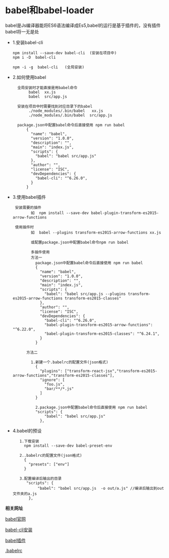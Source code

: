 babel和babel-loader
=====


babel是Js编译器能将ES6语法编译成Es5,babel的运行是基于插件的，没有插件babel将一无是处

* 1.安装babel-cli
      
      npm install --save-dev babel-cli  (安装在项目中)
      npm i -D  babel-cli
      
      npm -i -g  babel-cli   (全局安装)
      
* 2.如何使用babel

        全局安装时才能直接是用babel命令
             babel  xx.js           
             babel  src/app.js
             
        安装在项目中时需要找到对应目录下的babel
             ./node_modules/.bin/babel   xx.js
             ./node_modules/.bin/babel  src/app.js
             
        package.json中配置babel命令后直接使用 npm run babel
            {
              "name": "babel",
              "version": "1.0.0",
              "description": "",
              "main": "index.js",
              "scripts": {
                "babel": "babel src/app.js"
              },
              "author": "",
              "license": "ISC",
              "devDependencies": {
                "babel-cli": "^6.26.0",
              }
            }
* 3.使用babel插件
     
       安装需要的插件
              如  npm install --save-dev babel-plugin-transform-es2015-arrow-functions
       
       使用插件时
              如  babel --plugins transform-es2015-arrow-functions xx.js
              
              或配置package.json中配置babel命令npm run babel
              
              多插件使用
              方法一
                package.json中配置babel命令后直接使用 npm run babel
                {
                  "name": "babel",
                  "version": "1.0.0",
                  "description": "",
                  "main": "index.js",
                  "scripts": {
                    "babel": "babel src/app.js --plugins transform-es2015-arrow-functions transform-es2015-classes"
                  },
                  "author": "",
                  "license": "ISC",
                  "devDependencies": {
                    "babel-cli": "^6.26.0",
                    "babel-plugin-transform-es2015-arrow-functions": "^6.22.0",
                    "babel-plugin-transform-es2015-classes": "^6.24.1",
                  }
                }
                
            方法二
            
              1.新建一个.babelrc的配置文件(json格式)
                {
                  "plugins": ["transform-react-jsx","transform-es2015-arrow-functions","transform-es2015-classes"],
                  "ignore": [
                    "foo.js",
                    "bar/**/*.js"
                  ]
                }
                
                2.package.json中配置babel命令后直接使用 npm run babel
                "scripts": {
                    "babel": "babel src/app.js"
                  },
            
            
 * 4.babel的预设
    
          1.下载安装
            npm install --save-dev babel-preset-env

          2..babelrc的配置文件(json格式)
            {
              "presets": ["env"]
            }

          3.配置编译后输出的目录
             "scripts": {
                  "babel": "babel src/app.js  -o out/a.js" //编译后输出到out文件夹的a.js
              },
    

**相关网址**

[babel官网](http://babeljs.io/)

[babel-cli安装](http://babeljs.io/docs/usage/cli/)

[babel插件](http://babeljs.io/docs/plugins/)

[.babelrc](http://babeljs.io/docs/usage/babelrc/)
